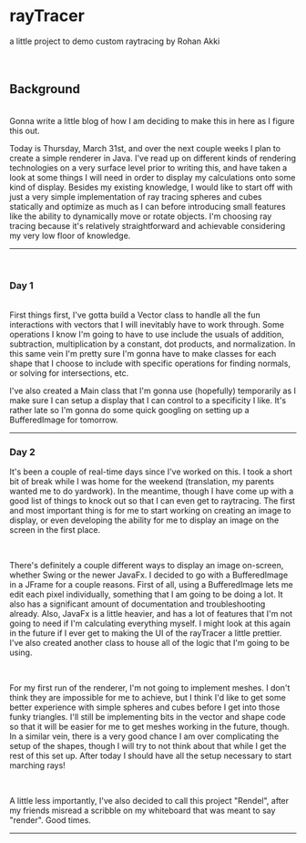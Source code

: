 # rayTracer

a little project to demo custom raytracing by Rohan Akki
<br>
<br>
<br>


## Background
<br>
Gonna write a little blog of how I am deciding to make this in here as I figure this out.

<br>

Today is Thursday, March 31st, and over the next couple weeks I plan to create a simple renderer in Java. I've read up on different kinds of rendering technologies on a very surface level prior to writing this, and have taken a look at some things I will need in order to display my calculations onto some kind of display. Besides my existing knowledge, I would like to start off with just a very simple implementation of ray tracing spheres and cubes statically and optimize as much as I can before introducing small features like the ability to dynamically move or rotate objects. I'm choosing ray tracing because it's relatively straightforward and achievable considering my very low floor of knowledge.


---
<br>

### Day 1
<br>
First things first, I've gotta build a Vector class to handle all the fun interactions with vectors that I will inevitably have to work through. Some operations I know I'm going to have to use include the usuals of addition, subtraction, multiplication by a constant, dot products, and normalization. In this same vein I'm pretty sure I'm gonna have to make classes for each shape that I choose to include with specific operations for finding normals, or solving for intersections, etc.

<br>

I've also created a Main class that I'm gonna use (hopefully) temporarily as I make sure I can setup a display that I can control to a specificity I like. It's rather late so I'm gonna do some quick googling on setting up a BufferedImage for tomorrow. 

---

### Day 2
It's been a couple of real-time days since I've worked on this. I took a short bit of break while I was home for the weekend (translation, my parents wanted me to do yardwork). In the meantime, though I have come up with a good list of things to knock out so that I can even get to raytracing. The first and most important thing is for me to start working on creating an image to display, or even developing the ability for me to display an image on the screen in the first place. 

<br>

There's definitely a couple different ways to display an image on-screen, whether Swing or the newer JavaFx. I decided to go with a BufferedImage in a JFrame for a couple reasons. First of all, using a BufferedImage lets me edit each pixel individually, something that I am going to be doing a lot. It also has a significant amount of documentation and troubleshooting already. Also, JavaFx is a little heavier, and has a lot of features that I'm not going to need if I'm calculating everything myself. I might look at this again in the future if I ever get to making the UI of the rayTracer a little prettier. I've also created another class to house all of the logic that I'm going to be using.

<br>

For my first run of the renderer, I'm not going to implement meshes. I don't think they are impossible for me to achieve, but I think I'd like to get some better experience with simple spheres and cubes before I get into those funky triangles. I'll still be implementing bits in the vector and shape code so that it will be easier for me to get meshes working in the future, though. In a similar vein, there is a very good chance I am over complicating the setup of the shapes, though I will try to not think about that while I get the rest of this set up. After today I should have all the setup necessary to start marching rays!

<br>

A little less importantly, I've also decided to call this project "Rendel", after my friends misread a scribble on my whiteboard that was meant to say "render". Good times.

---